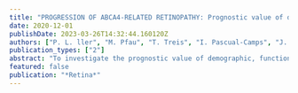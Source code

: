 ```yaml
---
title: "PROGRESSION OF ABCA4-RELATED RETINOPATHY: Prognostic value of demographic, functional, genetic, and imaging parameters"
date: 2020-12-01
publishDate: 2023-03-26T14:32:44.160120Z
authors: ["P. L. ller", "M. Pfau", "T. Treis", "I. Pascual-Camps", "J. Birtel", "M. Lindner", "P. Herrmann", "F. G. Holz"]
publication_types: ["2"]
abstract: "To investigate the prognostic value of demographic, functional, genetic, and imaging parameters on retinal pigment epithelium atrophy progression secondary to ABCA4-related retinopathy. Patients with retinal pigment epithelium atrophy secondary to ABCA4-related retinopathy were examined longitudinally with fundus autofluorescence imaging. Lesion area, perimeter, circularity, caliper diameters, and focality of areas with definitely decreased autofluorescence were determined. A model was used to predict the lesion enlargement rate based on baseline variables. Sample size calculations were performed to model the power in a simulated interventional study. Sixty-eight eyes of 37 patients (age range, 14-78 years) with a follow-up time of 10 to 100 months were included. The mean annual progression of retinal pigment epithelium atrophy was 0.89 mm. The number of atrophic areas, the retina-wide functional impairment, and the age-of-onset category constituted significant predictors for future retinal pigment epithelium atrophy growth, explaining 25.7% of the variability. By extension of a simulated study length and/or specific patient preselection based on these baseline characteristics, the required sample size could significantly be reduced. Trial design based on specific shape-descriptive factors and patients' baseline characteristics and the adaption of the trial duration may provide potential benefits in required cohort size and absolute number of visits."
featured: false
publication: "*Retina*"
---
```


